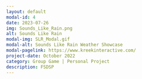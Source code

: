 ```yaml
---
layout: default
modal-id: 4
date: 2023-07-26
img: Sounds_Like_Rain.png
alt: Sounds Like Rain
modal-img: SLR_Modal.gif
modal-alt: Sounds Like Rain Weather Showcase
modal-pagelink: https://www.kreekinteractive.com/
project-date: October 2022
category: Group Game | Personal Project
description: FSDSP
---
```

